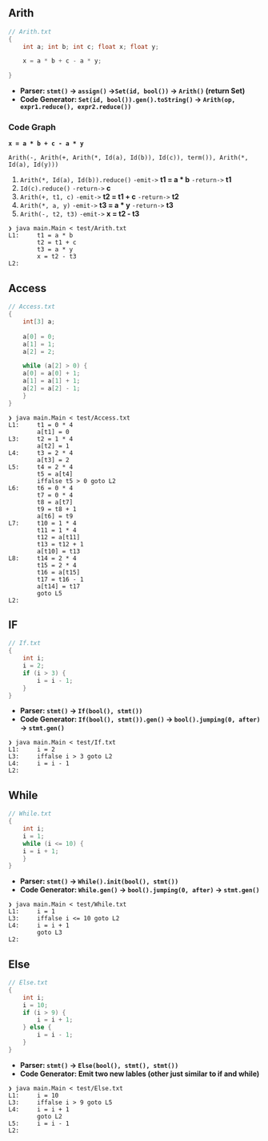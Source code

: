 ## Arith
```c
// Arith.txt
{
    int a; int b; int c; float x; float y;

    x = a * b + c - a * y;

}
```
* **Parser:  `stmt()` -> `assign()` ->`Set(id, bool())` -> `Arith()` (return Set)**
* **Code Generator: `Set(id, bool()).gen().toString()` -> `Arith(op, expr1.reduce(), expr2.reduce())`**

### Code Graph
**`x = a * b + c - a * y`**<br>
```
Arith(-, Arith(+, Arith(*, Id(a), Id(b)), Id(c)), term()), Arith(*, Id(a), Id(y))) 
```
1. `Arith(*, Id(a), Id(b)).reduce()` `-emit->` **t1 = a * b** `-return->` **t1**
2. `Id(c).reduce()` `-return->` **c**
3. `Arith(+, t1, c)` `-emit->` **t2 = t1 + c** `-return->` **t2**
4. `Arith(*, a, y)` `-emit->` **t3 = a * y** `-return->` **t3**
5. `Arith(-, t2, t3)` `-emit->` **x = t2 - t3**


```
❯ java main.Main < test/Arith.txt
L1:     t1 = a * b
        t2 = t1 + c
        t3 = a * y
        x = t2 - t3
L2:
```


## Access
```c
// Access.txt
{
    int[3] a;
    
    a[0] = 0;
    a[1] = 1;
    a[2] = 2;

    while (a[2] > 0) {
	a[0] = a[0] + 1;
	a[1] = a[1] + 1;
	a[2] = a[2] - 1;
    }
}
```

```
❯ java main.Main < test/Access.txt
L1:     t1 = 0 * 4
        a[t1] = 0
L3:     t2 = 1 * 4
        a[t2] = 1
L4:     t3 = 2 * 4
        a[t3] = 2
L5:     t4 = 2 * 4
        t5 = a[t4]
        iffalse t5 > 0 goto L2
L6:     t6 = 0 * 4
        t7 = 0 * 4
        t8 = a[t7]
        t9 = t8 + 1
        a[t6] = t9
L7:     t10 = 1 * 4
        t11 = 1 * 4
        t12 = a[t11]
        t13 = t12 + 1
        a[t10] = t13
L8:     t14 = 2 * 4
        t15 = 2 * 4
        t16 = a[t15]
        t17 = t16 - 1
        a[t14] = t17
        goto L5
L2:
```

## IF


```c
// If.txt
{
    int i; 
    i = 2;
    if (i > 3) {
        i = i - 1;
    }
}
```
* **Parser: `stmt()` -> `If(bool(), stmt())`**
* **Code Generator: `If(bool(), stmt()).gen()` -> `bool().jumping(0, after)` -> `stmt.gen()`**

```
❯ java main.Main < test/If.txt
L1:     i = 2
L3:     iffalse i > 3 goto L2
L4:     i = i - 1
L2:
```

## While

```c
// While.txt
{
    int i; 
    i = 1;
    while (i <= 10) {
	i = i + 1;
    }
}
```

* **Parser: `stmt()` -> `While().init(bool(), stmt())`**
* **Code Generator: `While.gen()` -> `bool().jumping(0, after)` -> `stmt.gen()`**

```
❯ java main.Main < test/While.txt
L1:     i = 1
L3:     iffalse i <= 10 goto L2
L4:     i = i + 1
        goto L3
L2:
```

## Else

```c
// Else.txt
{
    int i;
    i = 10;
    if (i > 9) {
        i = i + 1;
    } else {
        i = i - 1;
    }
}

```

* **Parser: `stmt()` -> `Else(bool(), stmt(), stmt())`**
* **Code Generator: Emit two new lables (other just similar to if and while)**

```
❯ java main.Main < test/Else.txt
L1:     i = 10
L3:     iffalse i > 9 goto L5
L4:     i = i + 1
        goto L2
L5:     i = i - 1
L2:

```
